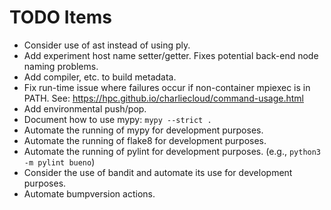 # TODO Items
- Consider use of ast instead of using ply.
- Add experiment host name setter/getter. Fixes potential back-end node naming
  problems.
- Add compiler, etc. to build metadata.
- Fix run-time issue where failures occur if non-container mpiexec is in PATH.
  See: https://hpc.github.io/charliecloud/command-usage.html
- Add environmental push/pop.
- Document how to use mypy: ```mypy --strict .```
- Automate the running of mypy for development purposes.
- Automate the running of flake8 for development purposes.
- Automate the running of pylint for development purposes.
  (e.g., ```python3 -m pylint bueno```)
- Consider the use of bandit and automate its use for development purposes.
- Automate bumpversion actions.
